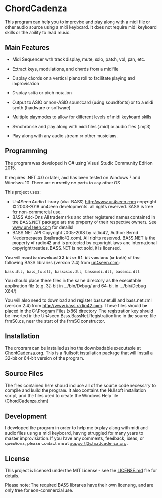 # ChordCadenza
This program can help you to improvise and play along with a midi file or other audio source using a midi keyboard. It does not require midi keyboard skills or the ability to read music. 

## Main Features

* Midi Sequencer with track display, mute, solo, patch, vol, pan, etc.

* Extract keys, modulations, and chords from a midifile

* Display chords on a vertical piano roll to facilitate playing and improvisation

* Display solfa or pitch notation

* Output to ASIO or non-ASIO soundcard (using soundfonts) or to a midi synth (hardware or software)

* Multiple playmodes to allow for different levels of midi keyboard skills

* Synchronise and play along with midi files (.mid) or audio files (.mp3)

* Play along with any audio stream or other musicians.

## Programming

The program was developed in C# using Visual Studio Community Edition 2015.

It requires .NET 4.0 or later, and has been tested on Windows 7 and Windows 10. There are currently no ports to any other OS.

This project uses:
* Un4Seen Audio Library (aka. BASS) http://www.un4seen.com
	copyright © 2003-2018 un4seen developments. all rights reserved.
	BASS is free for non-commercial use.
* BASS Add-Ons
	All trademarks and other registered names contained in the BASS.NET package are the property of their respective owners.
	See www.un4seen.com for details!
* BASS.NET API
	Copyright 2005-2018 by radio42, Author: Bernd Niedergesaess  (bn@radio42.com). All rights reserved. 
	BASS.NET is the property of radio42 and is protected by copyright laws and international copyright treaties. BASS.NET is not sold, it is licensed.
	
You will need to download 32-bit or 64-bit versions (or both) of the following BASS libraries (version 2.4) from [un4seen.com](http://www.un4seen.com):

	bass.dll, bass_fx.dll, bassasio.dll, bassmidi.dll, bassmix.dll
	
You should place these files in the same directory as the executable application file (e.g. 32-bit in .../bin/Debug/ and 64-bit in .../bin/Debug X64/)

You will also need to download and register bass.net.dll and bass.net.xml (version 2.4) from http://www.bass.radio42.com. These files should be placed in the C:\Program Files (x86) directory. The registration key should be inserted in the Un4seen.Bass.BassNet.Registration line in the source file frmSC.cs, near the start of the frmSC constructor.

## Installation

The program can be installed using the downloadable executable at [ChordCadenza.org](http://chordcadenza.org/#loc_download). This is a Nullsoft installation package that will install a 32-bit or 64-bit version of the program.

## Source Files

The files contained here should include all of the source code necessary to compile and build the program. It also contains the Nullsoft installation script, and the files used to create the Windows Help file (ChordCadenza.chm)

## Development

I developed the program in order to help me to play along with midi and audio files using a midi keyboard, having struggled for many years to master improvisiation. If you have any comments, feedback, ideas, or questions, please contact me at support@chordcadenza.org.

## License

This project is licensed under the MIT License - see the [LICENSE.md](LICENSE.md) file for details.

Please note: The required BASS libraries have their own licensing, and are only free for non-commercial use.
